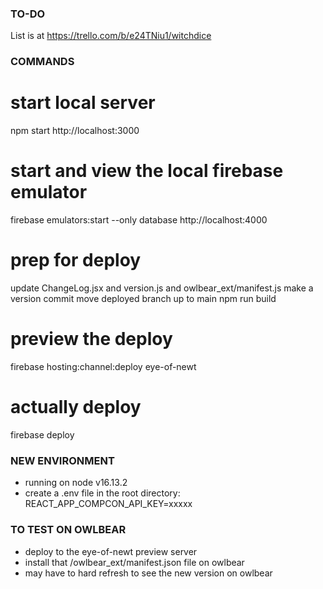 
### TO-DO ###

List is at https://trello.com/b/e24TNiu1/witchdice




### COMMANDS ###

# start local server
npm start
http://localhost:3000

# start and view the local firebase emulator
firebase emulators:start --only database
http://localhost:4000

# prep for deploy
update ChangeLog.jsx and version.js and owlbear_ext/manifest.js
make a version commit
move deployed branch up to main
npm run build

# preview the deploy
firebase hosting:channel:deploy eye-of-newt

# actually deploy
firebase deploy

### NEW ENVIRONMENT ###
- running on node v16.13.2
- create a .env file in the root directory:
REACT_APP_COMPCON_API_KEY=xxxxx


### TO TEST ON OWLBEAR ###
- deploy to the eye-of-newt preview server
- install that /owlbear_ext/manifest.json file on owlbear
- may have to hard refresh to see the new version on owlbear
